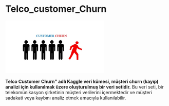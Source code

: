 # Telco_customer_Churn
![App Screenshot](https://github.com/firengizz099/Telco_customer_Churn/blob/main/158339814-d33fb740-9d1e-4d31-acfa-faccaac69afc.png?raw=true)

**Telco Customer Churn" adlı Kaggle veri kümesi, müşteri churn (**kayıp**) analizi için kullanılmak üzere oluşturulmuş bir veri setidir.**
Bu veri seti, bir telekomünikasyon şirketinin müşteri verilerini içermektedir ve müşteri sadakati veya kaybını analiz etmek amacıyla kullanılabilir.
